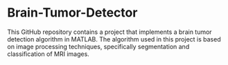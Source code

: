 # Brain-Tumor-Detector
This GitHub repository contains a project that implements a brain tumor detection algorithm in MATLAB. The algorithm used in this project is based on image processing techniques, specifically segmentation and classification of MRI images.
